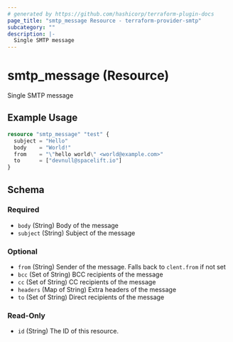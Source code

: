 ```yaml
---
# generated by https://github.com/hashicorp/terraform-plugin-docs
page_title: "smtp_message Resource - terraform-provider-smtp"
subcategory: ""
description: |-
  Single SMTP message
---
```


# smtp_message (Resource)

Single SMTP message

## Example Usage

```terraform
resource "smtp_message" "test" {
  subject = "Hello"
  body    = "World!"
  from    = "\"hello world\" <world@example.com>"
  to      = ["devnull@spacelift.io"]
}
```

<!-- schema generated by tfplugindocs -->
## Schema

### Required

- `body` (String) Body of the message
- `subject` (String) Subject of the message

### Optional

- `from` (String) Sender of the message. Falls back to `clent.from` if not set
- `bcc` (Set of String) BCC recipients of the message
- `cc` (Set of String) CC recipients of the message
- `headers` (Map of String) Extra headers of the message
- `to` (Set of String) Direct recipients of the message

### Read-Only

- `id` (String) The ID of this resource.


